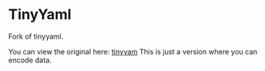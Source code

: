 # TinyYaml
Fork of tinyyaml.

You can view the original here: [tinyyam](https://github.com/peposso/lua-tinyyaml)
This is just a version where you can encode data.
